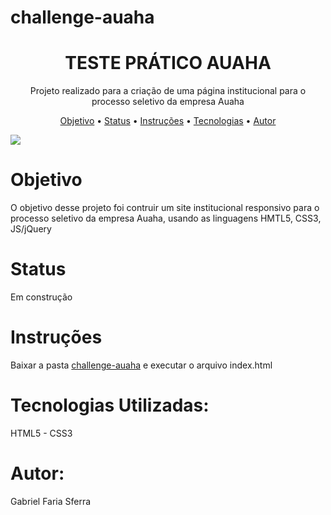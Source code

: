 # challenge-auaha
<h1 align="center">TESTE PRÁTICO AUAHA</h1>
<p align="center">Projeto realizado para a criação de uma página institucional para o processo seletivo da empresa Auaha</p>
<p align="center">
<a href="#objetivo">Objetivo</a> •
<a href="status">Status</a> • 
<a href="#instrucoes">Instruções</a> • 
<a href="#tecnologias">Tecnologias</a> • 
<a href="#autor">Autor</a> 
</p>
<img src="https://user-images.githubusercontent.com/83479037/152681268-342d1478-1190-4b0a-8353-3ea33d3de805.png">
<div id="objetivo">
  <h1>Objetivo</h1>
  <p>O objetivo desse projeto foi contruir um site institucional responsivo para o processo seletivo da empresa Auaha, usando as linguagens HMTL5, CSS3, JS/jQuery</p>
<div id="status">
  <h1>Status</h1>
  <p>Em construção</p>
<div id="instrucoes">
  <h1>Instruções</h1>
  <p>Baixar a pasta <a href="https://github.com/Hyperzinhu/challenge-auaha/tree/main/challenge-auaha">challenge-auaha</a> e executar o arquivo index.html</p>
<div id="tecnologias">
  <h1>Tecnologias Utilizadas:</h1>
  <p>HTML5 - CSS3
<div id="autor">
  <h1>Autor:</h1>
  <p>Gabriel Faria Sferra </p>
